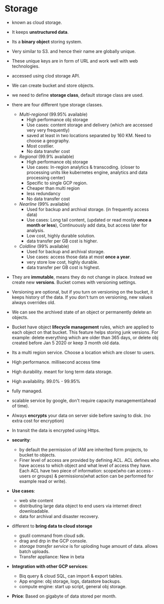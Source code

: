 # Storage

- known as cloud storage.
- It keeps **unstructured data**.
- Its a **binary object** storing system.
- Very similar to S3. and hence their name are globally unique.
- These unique keys are in form of URL and work well with web technologies.
- accessed using clod storage API.
- We can create bucket and store objects.

- we need to define **storage class**, default storage class are used.
- there are four different type storage classes.
  - *Multi-regional* (99.95% available)
    - High performance obj storage
    - Use cases: content storage and delivery (which are accessed very very frequently)
    - saved at least in two locations separated by 160 KM. Need to choose a geography.
    - Most costlier.
    - No data transfer cost
  - *Regional* (99.9% available)
    - High performance obj storage
    - Use cases: In-region analytics & transcoding. (closer to processing units like kubernetes engine, analytics and data processing center)
    - Specific to single GCP region.
    - Cheaper than multi region
    - less redundancy
    - No data transfer cost
  - *Nearline* (99% available)
    - Used for backup and archival storage. (in frequently access data)
    - Use cases: Long tail content, (updated or read mostly **once a month or less**), Continuously add data, but access later for analysis.
    - Low cost, highly durable solution.
    - data transfer per GB cost is higher.
  - *Coldline* (99% available)
    - Used for backup and archival storage.
    - Use cases: access those data at most **once a year**.
    - very store low cost, highly durable.
    - data transfer per GB cost is highest.

- They are **immutable**, means they do not change in place. Instead we create new **versions**. Bucket comes with versioning settings.
- Versioning are optional, but if you turn on versioning on the bucket, it keeps history of the data. If you don't turn on versioning, new values always overrides old.
- We can see the archived state of an object or permanently delete an objects.
- Bucket have object **lifecycle management** rules, which are applied to each object on that bucket. This feature helps storing junk versions. For example: delete everything which are older than 365 days, or delete obj created before Jan 5 2020 or keep 3 month old data.

- Its a multi region service. Choose a location which are closer to users.

- High performance. millisecond access time
- High durability. meant for long term data storage.
- High availability. 99.0% - 99.95%
- fully managed.
- scalable service by google, don't require capacity management(ahead of time).

- Always **encrypts** your data on server side before saving to disk. (no extra cost for encryption)
- In transit the data is encrypted using Https.

- **security**:
  - by default the permission of IAM are inherited form projects, to bucket to objects.
  - Finer level of access are provided by defining ACL. ACL defines who have access to which object and what level of access they have. Each ACL have two piece of information: scope(who can access - users or groups) & permissions(what action can be performed for example read or write).

- **Use cases**:
  - web site content
  - distributing large data object to end users via internet direct downloadable.
  - data for archival and disaster recovery.

- different to **bring data to cloud storage**
  - gsutil command from cloud sdk.
  - drag and drp in the GCP console.
  - *storage transfer service* is for uploding huge amount of data. allows batch uploads.
  - Transfer appliance: New in beta

- **Integration with other GCP services**:
  - Biq query & cloud SQL, can import & export tables.
  - App engine: obj storage, logs, datastore backups.
  - compute engine: start up script, general obj storage.

- **Price**: Based on gigabyte of data stored per month.
